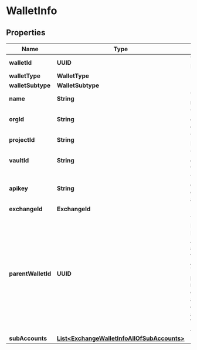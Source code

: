 

# WalletInfo


## Properties

| Name | Type | Description | Notes |
|------------ | ------------- | ------------- | -------------|
|**walletId** | **UUID** | The wallet ID. |  |
|**walletType** | **WalletType** |  |  |
|**walletSubtype** | **WalletSubtype** |  |  |
|**name** | **String** | The wallet name. |  |
|**orgId** | **String** | The ID of the owning organization. |  |
|**projectId** | **String** | The project ID. |  [optional] |
|**vaultId** | **String** | The ID of the owning vault. |  |
|**apikey** | **String** | The API key of your exchange account. |  |
|**exchangeId** | **ExchangeId** |  |  |
|**parentWalletId** | **UUID** | The wallet ID of the Main Account associated with the Sub Account. This property is returned only if you are creating or querying an Exchange Wallet (Sub Account). |  [optional] |
|**subAccounts** | [**List&lt;ExchangeWalletInfoAllOfSubAccounts&gt;**](ExchangeWalletInfoAllOfSubAccounts.md) |  |  [optional] |



